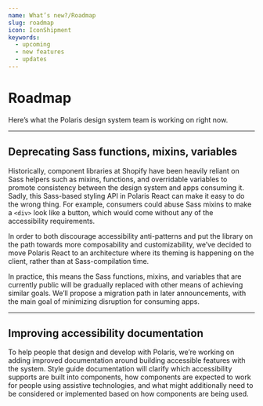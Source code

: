 ```yaml
---
name: What’s new?/Roadmap
slug: roadmap
icon: IconShipment
keywords:
  - upcoming
  - new features
  - updates
---
```


# Roadmap

Here’s what the Polaris design system team is working on right now.

---

## Deprecating Sass functions, mixins, variables

Historically, component libraries at Shopify have been heavily reliant on Sass helpers such as mixins, functions, and overridable variables to promote consistency between the design system and apps consuming it. Sadly, this Sass-based styling API in Polaris React can make it easy to do the wrong thing. For example, consumers could abuse Sass mixins to make a `<div>` look like a button, which would come without any of the accessibility requirements.

In order to both discourage accessibility anti-patterns and put the library on the path towards more composability and customizability, we’ve decided to move Polaris React to an architecture where its theming is happening on the client, rather than at Sass-compilation time.

In practice, this means the Sass functions, mixins, and variables that are currently public will be gradually replaced with other means of achieving similar goals. We’ll propose a migration path in later announcements, with the main goal of minimizing disruption for consuming apps.

---

## Improving accessibility documentation

To help people that design and develop with Polaris, we’re working on adding improved documentation around building accessible features with the system. Style guide documentation will clarify which accessibility supports are built into components, how components are expected to work for people using assistive technologies, and what might additionally need to be considered or implemented based on how components are being used.
